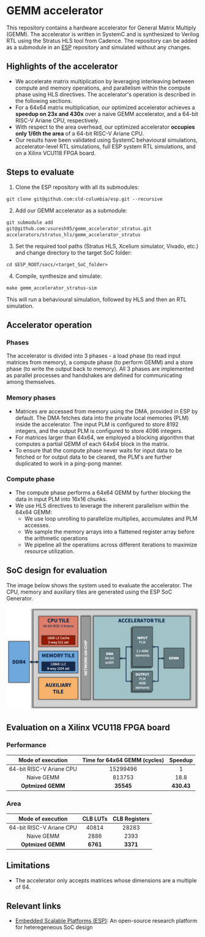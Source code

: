# GEMM accelerator

This repository contains a hardware accelerator for General Matrix Multiply (GEMM). The accelerator is written in SystemC and is synthesized to Verilog RTL using the Stratus HLS tool from Cadence. The repository can be added as a submodule in an [ESP](https://github.com/sld-columbia/esp) repository and simulated without any changes.

## Highlights of the accelerator
* We accelerate matrix multiplication by leveraging interleaving between compute and memory operations, and parallelism within the compute phase using HLS directives. The accelerator's operation is described in the following sections.
* For a 64x64 matrix multiplication, our optimized accelerator achieves a **speedup on 23x and 430x** over a naive GEMM accelerator, and a 64-bit RISC-V Ariane CPU,  respectively.
* With respect to the area overhead, our optimized accelerator **occupies only 1/6th the area** of a 64-bit RISC-V Ariane CPU.
* Our results have been validated using SystemC behavioural simulations, accelerator-level RTL simulations, full ESP system RTL simulations, and on a Xilinx VCU118 FPGA board.

## Steps to evaluate
1. Clone the ESP repository with all its submodules:
```
git clone git@github.com:sld-columbia/esp.git --recursive
```
2. Add our GEMM accelerator as a submodule:
```
git submodule add git@github.com:vsuresh95/gemm_accelerator_stratus.git accelerators/stratus_hls/gemm_accelerator_stratus
```
3. Set the required tool paths (Stratus HLS, Xcelium simulator, Vivado, etc.) and change directory to the target SoC folder:
```
cd $ESP_ROOT/socs/<target_SoC_folder>
```
4. Compile, synthesize and simulate:
```
make gemm_accelerator_stratus-sim
```
This will run a behavioural simulation, followed by HLS and then an RTL simulation.

## Accelerator operation
### Phases
The accelerator is divided into 3 phases - a load phase (to read input matrices from memory), a compute phase (to perform GEMM) and a store phase (to write the output back to memory). All 3 phases are implemented as parallel processes and handshakes are defined for communicating among themselves.

### Memory phases
* Matrices are accessed from memory using the DMA, provided in ESP by default. The DMA fetches data into the private local memories (PLM) inside the accelerator. The input PLM is configured to store 8192 integers, and the output PLM is configured to store 4096 integers.
* For matrices larger than 64x64, we employed a blocking algorithm that computes a partial GEMM of each 64x64 block in the matrix.
* To ensure that the compute phase never waits for input data to be fetched or for output data to be cleared, the PLM's are further duplicated to work in a ping-pong manner.

### Compute phase
* The compute phase performs a 64x64 GEMM by further blocking the data in input PLM into 16x16 chunks.
* We use HLS directives to leverage the inherent parallelism within the 64x64 GEMM:
  * We use loop unrolling to parallelize multiplies, accumulates and PLM accesses.
  * We sample the memory arrays into a flattened register array before the arithmetic operations
  * We pipeline all the operations across different iterations to maximize resource utilization.

## SoC design for evaluation
The image below shows the system used to evaluate the accelerator. The CPU, memory and auxiliary tiles are generated using the ESP SoC Generator.

![SoC Design with accelerator](/gemm_accelerator.png)

## Evaluation on a Xilinx VCU118 FPGA board
### Performance
| Mode of execution  | Time for 64x64 GEMM (cycles) |	Speedup |
| :-: | :-: | :-: |
| 64-bit RISC-V Ariane CPU | 15299496 | 1 |
| Naive GEMM | 813753 | 18.8 |
| **Optmized GEMM** | **35545** | **430.43** |

### Area
| Mode of execution  | CLB LUTs | CLB Registers |
| :-: | :-: | :-: |
| 64-bit RISC-V Ariane CPU | 40814 | 28283 |
| Naive GEMM | 2886	| 2393 |
| **Optmized GEMM** | **6761**	| **3371** |

## Limitations
* The accelerator only accepts matrices whose dimensions are a multiple of 64.

## Relevant links
* [Embedded Scalable Platforms (ESP)](https://esp.cs.columbia.edu): An open-source research platform for heteregeneous SoC design
